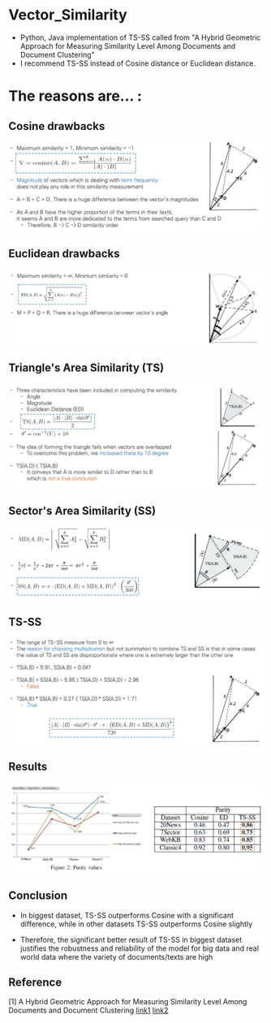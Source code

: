 # Vector_Similarity
* Python, Java implementation of TS-SS called from "A Hybrid Geometric Approach for Measuring Similarity Level Among Documents and Document Clustering"
* I recommend TS-SS instead of Cosine distance or Euclidean distance.

# The reasons are... :

## Cosine drawbacks
![coise_drawback](./image/cosine_drawback.JPG)

## Euclidean drawbacks
![euclidean drawback](./image/euclidean_drawback.JPG)

## Triangle's Area Similarity (TS)
![TS](./image/TS.JPG)

## Sector's Area Similarity (SS)
![SS](./image/SS.JPG)

## TS-SS
![TS_SS](./image/TS_SS.JPG)

## Results
![results](./image/Result.JPG)

## Conclusion
* In biggest dataset, TS-SS outperforms Cosine with a significant difference, while in other datasets TS-SS outperforms Cosine slightly

* Therefore, the significant better result of TS-SS in biggest dataset justifies the robustness and reliability of the model for big data and real world data where the variety of documents/texts are high

## Reference
[1] A Hybrid Geometric Approach for Measuring Similarity Level Among Documents and Document Clustering [link1](https://www.computer.org/csdl/proceedings/bigdataservice/2016/2251/00/2251a142.pdf) [link2](http://ieeexplore.ieee.org/document/7474366/)

